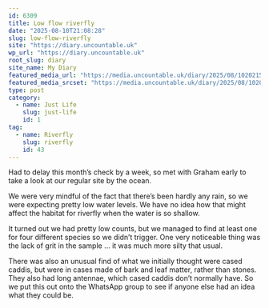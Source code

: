 ```yaml
---
id: 6309
title: Low flow riverfly
date: "2025-08-10T21:08:28"
slug: low-flow-riverfly
site: "https://diary.uncountable.uk"
wp_url: "https://diary.uncountable.uk"
root_slug: diary
site_name: My Diary
featured_media_url: "https://media.uncountable.uk/diary/2025/08/10202157/IMG20250810092353.webp"
featured_media_srcset: "https://media.uncountable.uk/diary/2025/08/10202157/IMG20250810092353-300x169.webp 300w, https://media.uncountable.uk/diary/2025/08/10202157/IMG20250810092353-1024x576.webp 1024w, https://media.uncountable.uk/diary/2025/08/10202157/IMG20250810092353-150x150.webp 150w, https://media.uncountable.uk/diary/2025/08/10202157/IMG20250810092353-640x360.webp 640w, https://media.uncountable.uk/diary/2025/08/10202157/IMG20250810092353.webp 1959w"
type: post
category:
  - name: Just Life
    slug: just-life
    id: 1
tag:
  - name: Riverfly
    slug: riverfly
    id: 43
---
```



<p>Had to delay this month&#8217;s check by a week, so met with Graham early to take a look at our regular site by the ocean.</p>



<p>We were very mindful of the fact that there&#8217;s been hardly any rain, so we were expecting pretty low water levels.  We have no idea how that might affect the habitat for riverfly when the water is so shallow.</p>



<p>It turned out we had pretty low counts, but we managed to find at least one for four different species so we didn&#8217;t trigger.  One very noticeable thing was the lack of grit in the sample ... it was much more silty that usual.</p>



<p>There was also an unusual find of what we initially thought were cased caddis, but were in cases made of bark and leaf matter, rather than stones.  They also had long antennae, which cased caddis don&#8217;t normally have.  So we put this out onto the WhatsApp group to see if anyone else had an idea what they could be. </p>
